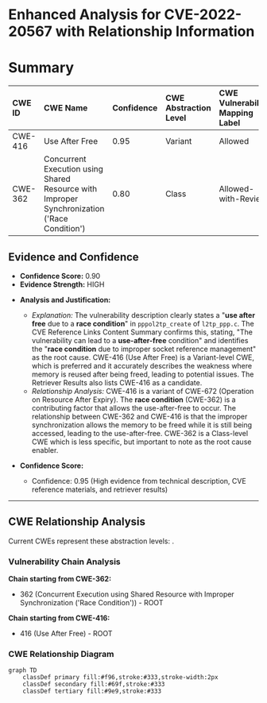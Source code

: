 # Enhanced Analysis for CVE-2022-20567 with Relationship Information

# Summary
| CWE ID  | CWE Name                                                                                                                    | Confidence | CWE Abstraction Level | CWE Vulnerability Mapping Label | CWE-Vulnerability Mapping Notes |
| :-------- | :-------------------------------------------------------------------------------------------------------------------------- | :--------- | :---------------------- | :------------------------------ | :------------------------------ |
| CWE-416 | Use After Free                                                                                                              | 0.95       | Variant               | Allowed                       | Primary CWE                   |
| CWE-362 | Concurrent Execution using Shared Resource with Improper Synchronization ('Race Condition')                                  | 0.80       | Class                 | Allowed-with-Review         | Secondary Candidate           |

## Evidence and Confidence

*   **Confidence Score:** 0.90
*   **Evidence Strength:** HIGH

- **Analysis and Justification:**
  - *Explanation:* The vulnerability description clearly states a "**use after free** due to a **race condition**" in `pppol2tp_create` of `l2tp_ppp.c`. The CVE Reference Links Content Summary confirms this, stating, "The vulnerability can lead to a **use-after-free** condition" and identifies the "**race condition** due to improper socket reference management" as the root cause. CWE-416 (Use After Free) is a Variant-level CWE, which is preferred and it accurately describes the weakness where memory is reused after being freed, leading to potential issues. The Retriever Results also lists CWE-416 as a candidate.
  - *Relationship Analysis:* CWE-416 is a variant of CWE-672 (Operation on Resource After Expiry). The **race condition** (CWE-362) is a contributing factor that allows the use-after-free to occur. The relationship between CWE-362 and CWE-416 is that the improper synchronization allows the memory to be freed while it is still being accessed, leading to the use-after-free. CWE-362 is a Class-level CWE which is less specific, but important to note as the root cause enabler.

- **Confidence Score:**
  - Confidence: 0.95 (High evidence from technical description, CVE reference materials, and retriever results)

---


## CWE Relationship Analysis

Current CWEs represent these abstraction levels: .


### Vulnerability Chain Analysis

**Chain starting from CWE-362:**
- 362 (Concurrent Execution using Shared Resource with Improper Synchronization ('Race Condition')) - ROOT


**Chain starting from CWE-416:**
- 416 (Use After Free) - ROOT



### CWE Relationship Diagram

```mermaid
graph TD
    classDef primary fill:#f96,stroke:#333,stroke-width:2px
    classDef secondary fill:#69f,stroke:#333
    classDef tertiary fill:#9e9,stroke:#333
```
